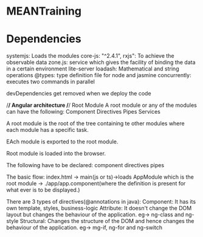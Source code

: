 # MEANTraining

Dependencies
============
systemjs: Loads the modules
core-js: "^2.4.1",
rxjs": To achieve the observable data
zone.js: service which gives the facility of binding the data in a certain environment
lite-server
loadash: Mathematical and string operations
@types: type definition file for node and jasmine
concurrently: executes two commands in parallel

devDependencies get removed when we deploy the code


/**********************************************/
Angular architecture
/**********************************************/
Root Module
A root module or any of the modules can have the following:
Component
Directives
Pipes
Services

A root module is the root of the tree containing te other modules where each module has a specific task.

EAch module is exported to the root module.

Root module is loaded into the browser.

The following have to be declared:
component
directives
pipes

The basic flow:
index.html -> main(js or ts)->loads AppModule which is the root module -> ./app/app.component(where the definition is present for what ever is to be displayed.)

There are 3 types of directives(@annotations in java):
Component: It has its own template, styles, business-logic
Attribute:  It doesn't change the DOM layout but changes the behaviour of the application. eg-> ng-class and ng-style
Structural: Changes the structure of the DOM and hence changes the behaviour of the application. eg-> mg-if, ng-for and ng-switch
